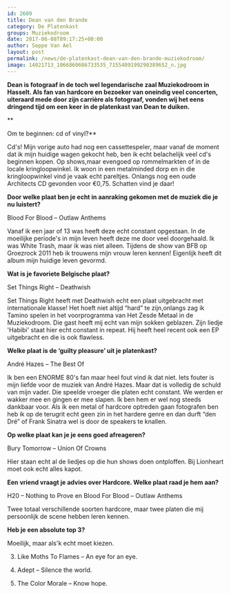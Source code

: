 ```yaml
---
id: 2609
title: Dean van den Brande 
category: De Platenkast
groups: Muziekodroom
date: 2017-06-08T09:17:25+00:00
author: Seppe Van Ael
layout: post
permalink: /news/de-platenkast-dean-van-den-brande-muziekodroom/
image: 14021713_1066860686733535_7155409199290389652_n.jpg
---
```

**Dean is fotograaf in de toch wel legendarische zaal Muziekodroom in Hasselt. Als fan van hardcore en bezoeker van oneindig veel concerten, uiteraard mede door zijn carrière als fotograaf, vonden wij het eens dringend tijd om een keer in de platenkast van Dean te duiken.**

**
  
Om te beginnen: cd of vinyl?**
  
Cd's! Mijn vorige auto had nog een cassettespeler, maar vanaf de moment dat ik mijn huidige wagen gekocht heb, ben ik echt belachelijk veel cd's beginnen kopen. Op shows,maar evengoed op rommelmarkten of in de locale kringloopwinkel. Ik woon in een metalminded dorp en in die kringloopwinkel vind je vaak echt pareltjes. Onlangs nog een oude Architects CD gevonden voor €0,75. Schatten vind je daar!

**Door welke plaat ben je echt in aanraking gekomen met de muziek die je nu luistert?**

Blood For Blood – Outlaw Anthems

Vanaf ik een jaar of 13 was heeft deze echt constant opgestaan. In de moeilijke periode's in mijn leven heeft deze me door veel doorgehaald. Ik was White Trash, maar ik was niet alleen. Tijdens de show van BFB op Groezrock 2011 heb ik trouwens mijn vrouw leren kennen! Eigenlijk heeft dit album mijn huidige leven gevormd.

**Wat is je favoriete Belgische plaat?**

Set Things Right – Deathwish

Set Things Right heeft met Deathwish echt een plaat uitgebracht met internationale klasse! Het hoeft niet altijd &#8220;hard&#8221; te zijn,onlangs zag ik Tamino spelen in het voorprogramma van Het Zesde Metaal in de Muziekodroom. Die gast heeft mij echt van mijn sokken geblazen. Zijn liedje 'Habibi' staat hier echt constant in repeat. Hij heeft heel recent ook een EP uitgebracht en die is ook flawless.

**Welke plaat is de ‘guilty pleasure’ uit je platenkast?**

André Hazes – The Best Of

Ik ben een ENORME 80's fan maar heel fout vind ik dat niet. Iets fouter is mijn liefde voor de muziek van André Hazes. Maar dat is volledig de schuld van mijn vader. Die speelde vroeger die platen echt constant. We werden er wakker mee en gingen er mee slapen. Ik ben hem er wel nog steeds dankbaar voor. Als ik een metal of hardcore optreden gaan fotografen ben heb ik op de terugrit echt geen zin in het hardere genre en dan durft &#8220;den Dré&#8221; of Frank Sinatra wel is door de speakers te knallen.

**Op welke plaat kan je je eens goed afreageren?**

Bury Tomorrow – Union Of Crowns

Hier staan echt al de liedjes op die hun shows doen ontploffen. Bij Lionheart moet ook echt alles kapot.

**Een vriend vraagt je advies over Hardcore. Welke plaat raad je hem aan?**

H20 – Nothing to Prove en Blood For Blood – Outlaw Anthems

Twee totaal verschillende soorten hardcore, maar twee platen die mij persoonlijk de scene hebben leren kennen.

**Heb je een absolute top 3?**

Moeilijk, maar als'k echt moet kiezen.
  
3. Like Moths To Flames – An eye for an eye.
  
2. Adept – Silence the world.

1. The Color Morale – Know hope.